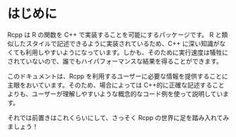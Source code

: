 # はじめに

Rcpp は R の関数を C++ で実装することを可能にするパッケージです。 R と類似したスタイルで記述できるように実装されているため、C++ に深い知識がなくても利用しやすいようになっています。しかも、そのために実行速度は犠牲にされていないので、誰でもハイパフォーマンスな結果を得ることができます。

このドキュメントは、Rcpp を利用するユーザーに必要な情報を提供することに主眼をおいています。そのため、場合によっては C++的に正確な記述することよりも、ユーザーが理解しやすいような概念的なコード例を使って説明しています。

それでは前置きはこれくらいにして、さっそく Rcpp の世界に足を踏み入れてみましょう！
